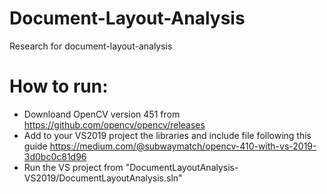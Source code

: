 # Document-Layout-Analysis
Research for document-layout-analysis

# How to run:
- Downloand OpenCV version 451 from https://github.com/opencv/opencv/releases
- Add to your VS2019 project the libraries and include file following this guide https://medium.com/@subwaymatch/opencv-410-with-vs-2019-3d0bc0c81d96
- Run the VS project from "DocumentLayoutAnalysis-VS2019/DocumentLayoutAnalysis.sln"
